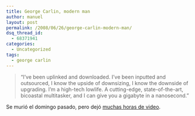 ```yaml
---
title: George Carlin, modern man
author: manuel
layout: post
permalink: /2008/06/26/george-carlin-modern-man/
dsq_thread_id:
  - 68371941
categories:
  - Uncategorized
tags:
  - george carlin
---
```

> &#8220;I&#8217;ve been uplinked and downloaded. I&#8217;ve been inputted and outsourced, I know the upside of downsizing, I know the downside of upgrading. I&#8217;m a high-tech lowlife. A cutting-edge, state-of-the-art, bicoastal multitasker, and I can give you a gigabyte in a nanosecond.&#8221;

Se murió el domingo pasado, pero dejó [muchas horas de video][1].

 [1]: http://video.google.com/videosearch?q=george+carlin&#38;btnG=Google+Search&#38;lr=&#38;dur=3&#38;so=0&#38;num=10